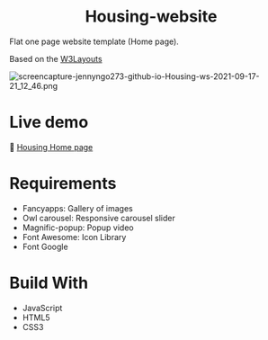 <h1 align="center">Housing-website</h1>

Flat one page website template (Home page). <br/>

Based on the [W3Layouts](https://w3layouts.com/template/housing-a-real-estate-category-bootstrap-responsive-web-template/)<br/>

![screencapture-jennyngo273-github-io-Housing-ws-2021-09-17-21_12_46.png](https://github.com/JennyNgo273/Housing-ws/blob/e566cb8311520c98b046eba18e07af31eb08642f/screencapture-jennyngo273-github-io-Housing-ws-2021-09-17-21_12_46.png)


<!-- ![screenshots/Housing-img.PNG](https://github.com/JennyNgo273/Housing-ws/blob/9e49f3adbaa46679bd59bb906ca57a95db22cb14/screenshots/Housing-img.PNG) -->


# Live demo
🔗 [Housing Home page](https://jennyngo273.github.io/Housing-ws/)

# Requirements
<ul>
  <li>Fancyapps: Gallery of images</li>
  <li>Owl carousel: Responsive carousel slider</li>
  <li>Magnific-popup: Popup video</li>
  <li>Font Awesome: Icon Library</li>
  <li>Font Google</li>
</ul>

# Build With
- JavaScript
- HTML5
- CSS3

